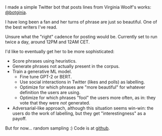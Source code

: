 <!--
.. title: Botginia Woolf
.. slug: botginia
.. date: 2018-12-16 17:33:15 UTC+01:00
.. tags: flancia
.. link: 
.. description: 
.. type: text
-->

I made a simple Twitter bot that posts lines from Virginia Woolf's works: 
[@botginia](https://twitter.com/botginia). 

I have long been a fan and her turns of phrase are just so beautiful. One of the best writers I've read.

Unsure what the "right" cadence for posting would be. Currently set to run twice a day, around 12PM and 12AM CET.

I'd like to eventually get her to be more sophisticated:

  * Score phrases using heuristics.
  * Generate phrases not actually present in the corpus.
  * Train a generative ML model.
    * Fine tune GPT-2 or BERT.
    * Use social interactions in Twitter (likes and polls) as labelling.
    * Optimize for which phrases are "more beautiful" for whatever definition the users are using.
    * Optimize for which phrases "fool" the users more often, as in: they vote that they were *not* generated. 
  * Adversarial-like approach, although this situation seems win-win: the users do the work of labelling, but they get "interestingness" as a payoff.

But for now... random sampling :) Code is at [github](https://github.com/flancian/botginia).
